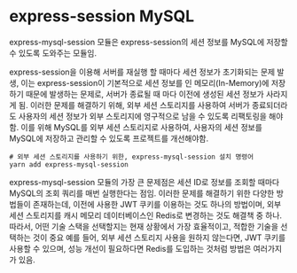 # express-session MySQL

express-mysql-session 모듈은 express-session의 세션 정보를 MySQL에 저장할 수 있도록 도와주는 모듈임.

express-session을 이용해 서버를 재실행 할 때마다 세션 정보가 초기화되는 문제 발생, 이는 express-session이 기본적으로 세션 정보를 인 메모리(In-Memory)에 저장하기 때문에 발생하는 문제로, 서버가 종료될 때 마다 이전에 생성된 세션 정보가 사라지게 됨.
이러한 문제를 해결하기 위해, 외부 세션 스토리지를 사용하여 서버가 종료되더라도 사용자의 세션 정보가 외부 스토리지에 영구적으로 남을 수 있도록 리팩토링을 해야함.
이를 위해 MySQL를 외부 세션 스토리지로 사용하여, 사용자의 세션 정보를 MySQL에 저장하고 관리할 수 있도록 프로젝트를 개선해야함.

```
# 외부 세션 스토리지를 사용하기 위한, express-mysql-session 설치 명령어
yarn add express-mysql-session
```

express-mysql-session 모듈의 가장 큰 문제점은 세션 ID로 정보를 조회할 때마다 MySQL의 조회 쿼리를 매번 실행한다는 점임.
이러한 문제를 해결하기 위한 다양한 방법들이 존재하는데, 이전에 사용한 JWT 쿠키를 이용하는 것도 하나의 방법이며, 외부 세션 스토리지를 캐시 메모리 데이터베이스인 Redis로 변경하는 것도 해결책 중 하나.
따라서, 어떤 기술 스택을 선택할지는 현재 상황에서 가장 효율적이고, 적합한 기술을 선택하는 것이 중요
예를 들어, 외부 세션 스토리지 사용을 원하지 않는다면, JWT 쿠키를 사용할 수 있으며, 성능 개선이 필요하다면 Redis를 도입하는 것처럼 방법은 여러가지가 있음.
